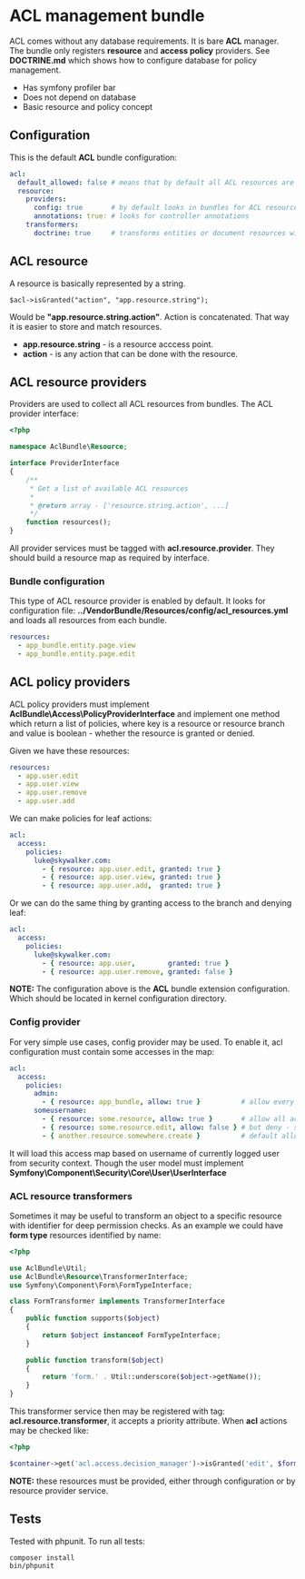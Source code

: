 # ACL management bundle

ACL comes without any database requirements. It is bare **ACL** manager.
The bundle only registers **resource** and **access policy** providers.
See **DOCTRINE.md** which shows how to configure database for policy management.

- Has symfony profiler bar
- Does not depend on database
- Basic resource and policy concept

## Configuration
This is the default **ACL** bundle configuration:

``` yaml
acl:
  default_allowed: false # means that by default all ACL resources are denied
  resource:
    providers:
      config: true       # by default looks in bundles for ACL resources
      annotations: true: # looks for controller annotations
    transformers:
      doctrine: true     # transforms entities or document resources with an ID at the end
```

## ACL resource
A resource is basically represented by a string.

    $acl->isGranted("action", "app.resource.string");

Would be **"app.resource.string.action"**. Action is concatenated. That way
it is easier to store and match resources.

- **app.resource.string** - is a resource acccess point.
- **action** - is any action that can be done with the resource.

## ACL resource providers
Providers are used to collect all ACL resources from bundles.
The ACL provider interface:

``` php
<?php

namespace AclBundle\Resource;

interface ProviderInterface
{
    /**
     * Get a list of available ACL resources
     *
     * @return array - ['resource.string.action', ...]
     */
    function resources();
}
```

All provider services must be tagged with **acl.resource.provider**. They should build
a resource map as required by interface.

### Bundle configuration
This type of ACL resource provider is enabled by default. It looks for configuration file:
**../VendorBundle/Resources/config/acl_resources.yml** and loads all resources from each bundle.

```yaml
resources:
  - app_bundle.entity.page.view
  - app_bundle.entity.page.edit
```

## ACL policy providers
ACL policy providers must implement **AclBundle\Access\PolicyProviderInterface** and implement
one method which return a list of policies, where key is a resource or resource branch and
value is boolean - whether the resource is granted or denied.

Given we have these resources:
```yaml
resources:
  - app.user.edit
  - app.user.view
  - app.user.remove
  - app.user.add
```

We can make policies for leaf actions:
```yaml
acl:
  access:
    policies:
      luke@skywalker.com:
        - { resource: app.user.edit, granted: true }
        - { resource: app.user.view, granted: true }
        - { resource: app.user.add,  granted: true }
```

Or we can do the same thing by granting access to the branch and denying leaf:
```yaml
acl:
  access:
    policies:
      luke@skywalker.com:
        - { resource: app.user,        granted: true }
        - { resource: app.user.remove, granted: false }
```

**NOTE:** The configuration above is the **ACL** bundle extension configuration. Which should be located in
kernel configuration directory.

### Config provider
For very simple use cases, config provider may be used. To enable it, acl configuration must contain
some accesses in the map:

``` yaml
acl:
  access:
    policies:
      admin:
        - { resource: app_bundle, allow: true }          # allow every action for all resources under app_bundle
      someusername:
        - { resource: some.resource, allow: true }       # allow all actions on some.resource
        - { resource: some.resource.edit, allow: false } # but deny - some.resource.edit
        - { another.resource.somewhere.create }          # default allowed
```

It will load this access map based on username of currently logged user from security context.
Though the user model must implement **Symfony\Component\Security\Core\User\UserInterface**

### ACL resource transformers

Sometimes it may be useful to transform an object to a specific resource with identifier for
deep permission checks. As an example we could have **form type** resources identified by name:

``` php
<?php

use AclBundle\Util;
use AclBundle\Resource\TransformerInterface;
use Symfony\Component\Form\FormTypeInterface;

class FormTransformer implements TransformerInterface
{
    public function supports($object)
    {
        return $object instanceof FormTypeInterface;
    }

    public function transform($object)
    {
        return 'form.' . Util::underscore($object->getName());
    }
}
```

This transformer service then may be registered with tag: **acl.resource.transformer**, it accepts a priority attribute.
When **acl** actions may be checked like:

``` php
<?php

$container->get('acl.access.decision_manager')->isGranted('edit', $formTypeObject);
```

**NOTE:** these resources must be provided, either through configuration or by resource provider service.

## Tests
Tested with phpunit. To run all tests:

    composer install
    bin/phpunit

